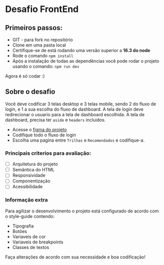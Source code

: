 # Desafio FrontEnd

## Primeiros passos:

- GIT - para fork no repositório
- Clone em uma pasta local
- Certifique-se de está rodando uma versão superior a **16.3 do node**
- Rode o comando `npm install`
- Após a instalação de todas as dependências você pode rodar o projeto usando o comando: `npm run dev`

Agora é só codar :)

## Sobre o desafio

Você deve codificar 3 telas desktop e 3 telas mobile, sendo 2 do fluxo de login, e 1 a sua escolha do fluxo de dashboard.
A tela de login deve redirecionar o usuario para a tela de dashboard escolhida. A tela de dashboard, precisa ter `aside` e `headers` incluidos.

- Acesse o [figma do projeto](https://www.figma.com/file/IzHiGiQJ9HLv1c6XP9ARfT/Desafio-MobRJ-FrontEnd-JR?node-id=0%3A1)
- Codifique todo o fluxo de login
- Escolha uma pagina entre `Trilhas` e `Recomendados` e codifique-a.

### Principais criterios para avaliação:

- [ ] Arquitetura do projeto
- [ ] Semântica do HTML
- [ ] Responsividade
- [ ] Componentização
- [ ] Acessibilidade

### Informação extra

Para agilizar o desenvolvimento o projeto está configurado de acordo com o style-guide contendo:

- Tipografia
- Botões
- Variaveis de cor
- Variaveis de breakpoints
- Classes de textos

Faça alterações de acordo com sua necessidade e boa codificação!

